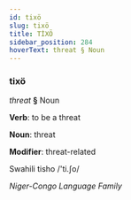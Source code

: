 ```yaml
---
id: tixö
slug: tixö
title: TİXÖ
sidebar_position: 284
hoverText: threat § Noun
---
```


### tixö

*threat* **§** Noun

**Verb**: to be a threat

**Noun**: threat

**Modifier**: threat-related

Swahili tisho /'ti.ʃo/

*Niger-Congo Language Family*